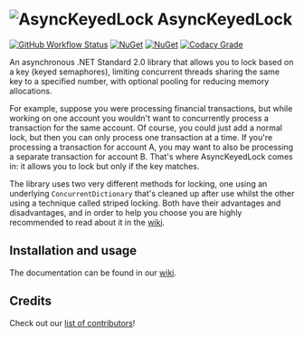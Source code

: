 # ![AsyncKeyedLock](https://raw.githubusercontent.com/MarkCiliaVincenti/AsyncKeyedLock/master/logo32.png) AsyncKeyedLock
[![GitHub Workflow Status](https://img.shields.io/github/actions/workflow/status/MarkCiliaVincenti/AsyncKeyedLock/dotnet.yml?branch=master&logo=github&style=for-the-badge)](https://actions-badge.atrox.dev/MarkCiliaVincenti/AsyncKeyedLock/goto?ref=master) [![NuGet](https://img.shields.io/nuget/v/AsyncKeyedLock?label=AsyncKeyedLock&logo=nuget&style=for-the-badge)](https://www.nuget.org/packages/AsyncKeyedLock) [![NuGet](https://img.shields.io/nuget/dt/AsyncKeyedLock?logo=nuget&style=for-the-badge)](https://www.nuget.org/packages/AsyncKeyedLock) [![Codacy Grade](https://img.shields.io/codacy/grade/315c3d5a06a441bda26ffd88e705fa63?style=for-the-badge)](https://www.codacy.com/gh/MarkCiliaVincenti/AsyncKeyedLock/dashboard?utm_source=github.com&amp;utm_medium=referral&amp;utm_content=MarkCiliaVincenti/AsyncKeyedLock&amp;utm_campaign=Badge_Grade)

An asynchronous .NET Standard 2.0 library that allows you to lock based on a key (keyed semaphores), limiting concurrent threads sharing the same key to a specified number, with optional pooling for reducing memory allocations.

For example, suppose you were processing financial transactions, but while working on one account you wouldn't want to concurrently process a transaction for the same account. Of course, you could just add a normal lock, but then you can only process one transaction at a time. If you're processing a transaction for account A, you may want to also be processing a separate transaction for account B. That's where AsyncKeyedLock comes in: it allows you to lock but only if the key matches.

The library uses two very different methods for locking, one using an underlying `ConcurrentDictionary` that's cleaned up after use whilst the other using a technique called striped locking. Both have their advantages and disadvantages, and in order to help you choose you are highly recommended to read about it in the [wiki](https://github.com/MarkCiliaVincenti/AsyncKeyedLock/wiki).

## Installation and usage
The documentation can be found in our [wiki](https://github.com/MarkCiliaVincenti/AsyncKeyedLock/wiki).

## Credits
Check out our [list of contributors](https://github.com/MarkCiliaVincenti/AsyncKeyedLock/blob/master/CONTRIBUTORS.md)!
